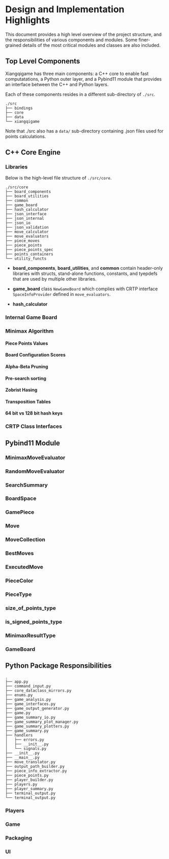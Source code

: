 
# Design and Implementation Highlights

This document provides a high level overview of the project  structure, and the responsibilities of various components and modules. Some finer-grained details of the most critical modules and classes are also included.

## Top Level Components

Xiangqigame has three main components: a C++ core to enable fast computatations, a Python outer layer, and a Pybind11 module that provides an interface between the C++ and Python layers.

Each of these components resides in a different sub-directory of `./src`.

```
./src
├── bindings
├── core
├── data
└── xiangqigame
```
Note that ./src also has a `data/` sub-directory containing .json files used for points calculations.

## C++ Core Engine

### Libraries

Below is the high-level file structure of `./src/core`.

```
./src/core
├── board_components
├── board_utilities
├── common
├── game_board
├── hash_calculator
├── json_interface
├── json_internal
├── json_io
├── json_validation
├── move_calculator
├── move_evaluators
├── piece_moves
├── piece_points
├── piece_points_spec
├── points_containers
└── utility_functs
```

- **board_components**, **board_utilities**, and **common** contain header-only libraries with structs, stand-alone functions, constants, and tyepdefs that are used by multiple other libraries.

- **game_board** class `NewGameBoard` which complies with CRTP interface `SpaceInfoProvider` defined in `move_evaluators`. 

- **hash_calculator**


### Internal Game Board

### Minimax Algorithm

#### Piece Points Values

#### Board Configuration Scores

#### Alpha-Beta Pruning

#### Pre-search sorting

#### Zobrist Hasing

#### Transposition Tables

#### 64 bit vs 128 bit hash keys

### CRTP Class Interfaces


## Pybind11 Module

### MinimaxMoveEvaluator
### RandomMoveEvaluator
### SearchSummary
### BoardSpace
### GamePiece
### Move
### MoveCollection
### BestMoves
### ExecutedMove
### PieceColor
### PieceType
### size_of_points_type
### is_signed_points_type
### MinimaxResultType
### GameBoard


## Python Package Responsibilities


```
.
├── app.py
├── command_input.py
├── core_dataclass_mirrors.py
├── enums.py
├── game_analysis.py
├── game_interfaces.py
├── game_output_generator.py
├── game.py
├── game_summary_io.py
├── game_summary_plot_manager.py
├── game_summary_plotters.py
├── game_summary.py
├── handlers
│   ├── errors.py
│   ├── __init__.py
│   └── signals.py
├── __init__.py
├── __main__.py
├── move_translator.py
├── output_path_builder.py
├── piece_info_extractor.py
├── piece_points.py
├── player_builder.py
├── players.py
├── player_summary.py
├── terminal_output.py
└── terminal_output.py

```

### Players

### Game

### Packaging

### UI


